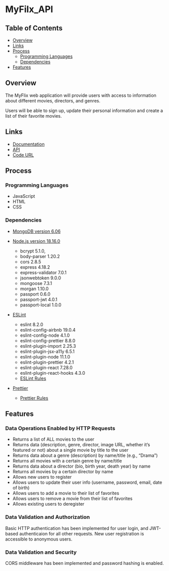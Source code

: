 # MyFilx_API

## Table of Contents

- [Overview](#Overview)
- [Links](#Links)
- [Process](#process)
  - [Programming Languages](#Programming-Languages)
  - [Dependencies](#Dependencies)
- [Features](#Features)

## Overview

The MyFlix web application will provide users with access to information about different movies, directors, and genres.

Users will be able to sign up, update their personal information and create a list of their favorite movies.

## Links

- [Documentation](https://myflix-movies-app-3c39c5149294.herokuapp.com/documentation)
- [API](https://myflix-movies-app-3c39c5149294.herokuapp.com)
- [Code URL](https://github.com/WMSANDERS85/movie_api)

## Process

### Programming Languages

- JavaScript
- HTML
- CSS

### Dependencies

- [MongoDB version 6.06](https://www.mongodb.com/)
- [Node.js version 18.16.0](https://nodejs.org/en)

  - bcrypt 5.1.0,
  - body-parser 1.20.2
  - cors 2.8.5
  - express 4.18.2
  - express-validator 7.0.1
  - jsonwebtoken 9.0.0
  - mongoose 7.3.1
  - morgan 1.10.0
  - passport 0.6.0
  - passport-jwt 4.0.1
  - passport-local 1.0.0

- [ESLint](https://eslint.org/)
  - eslint 8.2.0
  - eslint-config-airbnb 19.0.4
  - eslint-config-node 4.1.0
  - eslint-config-prettier 8.8.0
  - eslint-plugin-import 2.25.3
  - eslint-plugin-jsx-a11y 6.5.1
  - eslint-plugin-node 11.1.0
  - eslint-plugin-prettier 4.2.1
  - eslint-plugin-react 7.28.0
  - eslint-plugin-react-hooks 4.3.0
  - [ESLint Rules](https://github.com/WMSANDERS85/movie_api/blob/main/.eslintrc.json)
- [Prettier](https://prettier.io/)
  - [Prettier Rules](https://github.com/WMSANDERS85/movie_api/blob/main/.prettierrc)

## Features

### Data Operations Enabled by HTTP Requests

- Returns a list of ALL movies to the user
- Returns data (description, genre, director, image URL, whether it’s featured or not) about a single movie by title to the user
- Returns data about a genre (description) by name/title (e.g., “Drama”)
- Returns all movies with a certain genre by name/title
- Returns data about a director (bio, birth year, death year) by name
- Returns all movies by a certain director by name
- Allows new users to register
- Allows users to update their user info (username, password, email, date of birth)
- Allows users to add a movie to their list of favorites
- Allows users to remove a movie from their list of favorites
- Allows existing users to deregister

### Data Validation and Authorization

Basic HTTP authentication has been implemented for user login, and JWT-based authenticaion for all other requests. New user registration is accessible to anonymous users.

### Data Validation and Security

CORS middleware has been implemented and password hashing is enabled.
